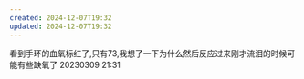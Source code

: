 ```yaml
---
created: 2024-12-07T19:32
updated: 2024-12-07T19:32
---
```

看到手环的血氧标红了,只有73,我想了一下为什么然后反应过来刚才流泪的时候可能有些缺氧了
20230309 21:31
